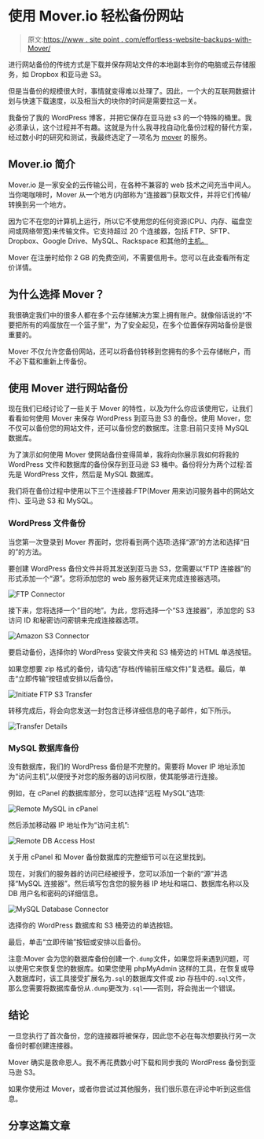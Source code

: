 # 使用 Mover.io 轻松备份网站

> 原文:[https://www . site point . com/effortless-website-backups-with-Mover/](https://www.sitepoint.com/effortless-website-backups-with-mover/)

进行网站备份的传统方式是下载并保存网站文件的本地副本到你的电脑或云存储服务，如 Dropbox 和亚马逊 S3。

但是当备份的规模很大时，事情就变得难以处理了。因此，一个大的互联网数据计划与快速下载速度，以及相当大的块你的时间是需要拉这一关。

我备份了我的 WordPress 博客，并把它保存在亚马逊 s3 的一个特殊的桶里。我必须承认，这个过程并不有趣。这就是为什么我寻找自动化备份过程的替代方案，经过数小时的研究和测试，我最终选定了一项名为 [mover](https://mover.io/) 的服务。

## Mover.io 简介

Mover.io 是一家安全的云传输公司，在各种不兼容的 web 技术之间充当中间人。当你喝咖啡时，Mover 从一个地方(内部称为“连接器”)获取文件，并将它们传输/转换到另一个地方。

因为它不在您的计算机上运行，所以它不使用您的任何资源(CPU、内存、磁盘空间或网络带宽)来传输文件。它支持超过 20 个连接器，包括 FTP、SFTP、Dropbox、Google Drive、MySQL、Rackspace 和其他的[主机。](https://mover.io/connectors/)

Mover 在注册时给你 2 GB 的免费空间，不需要信用卡。您可以在此查看所有定价详情。

## 为什么选择 Mover？

我很确定我们中的很多人都在多个云存储解决方案上拥有账户。就像俗话说的“不要把所有的鸡蛋放在一个篮子里”，为了安全起见，在多个位置保存网站备份是很重要的。

Mover 不仅允许您备份网站，还可以将备份转移到您拥有的多个云存储帐户，而不必下载和重新上传备份。

## 使用 Mover 进行网站备份

现在我们已经讨论了一些关于 Mover 的特性，以及为什么你应该使用它，让我们看看如何使用 Mover 来保存 WordPress 到亚马逊 S3 的备份。使用 Mover，您不仅可以备份您的网站文件，还可以备份您的数据库。注意:目前只支持 MySQL 数据库。

为了演示如何使用 Mover 使网站备份变得简单，我将向你展示我如何将我的 WordPress 文件和数据库的备份保存到亚马逊 S3 桶中。备份将分为两个过程:首先是 WordPress 文件，然后是 MySQL 数据库。

我们将在备份过程中使用以下三个连接器:FTP(Mover 用来访问服务器中的网站文件)、亚马逊 S3 和 MySQL。

### WordPress 文件备份

当您第一次登录到 Mover 界面时，您将看到两个选项:选择“源”的方法和选择“目的”的方法。

要创建 WordPress 备份文件并将其发送到亚马逊 S3，您需要以“FTP 连接器”的形式添加一个“源”。您将添加您的 web 服务器凭证来完成连接器选项。

![FTP Connector](../Images/1d366c44d662dc7563629ee39c0335be.png)

接下来，您将选择一个“目的地”。为此，您将选择一个“S3 连接器”，添加您的 S3 访问 ID 和秘密访问密钥来完成连接器选项。

![Amazon S3 Connector](../Images/41c5ae84e27d62bab8d81521af0b9813.png)

要启动备份，选择你的 WordPress 安装文件夹和 S3 桶旁边的 HTML 单选按钮。

如果您想要 zip 格式的备份，请勾选“存档(传输前压缩文件)”复选框。最后，单击“立即传输”按钮或安排以后备份。

![Initiate FTP S3 Transfer](../Images/2a5463fcb22788d02e54664afbf083e6.png)

转移完成后，将会向您发送一封包含迁移详细信息的电子邮件，如下所示。

![Transfer Details](../Images/0818f57d99eec5d21ca55afb50ad48a6.png)

### MySQL 数据库备份

没有数据库，我们的 WordPress 备份是不完整的。需要将 Mover IP 地址添加为“访问主机”,以便授予对您的服务器的访问权限，使其能够进行连接。

例如，在 cPanel 的数据库部分，您可以选择“远程 MySQL”选项:

![Remote MySQL in cPanel](../Images/2dd1513be521af0f42c9e878497579cd.png)

然后添加移动器 IP 地址作为“访问主机”:

![Remote DB Access Host](../Images/b1fd9513823811ecedc24f27ed1ff879.png)

关于用 cPanel 和 Mover 备份数据库的完整细节可以在这里找到。

现在，对我们的服务器的访问已经被授予，您可以添加一个新的“源”并选择“MySQL 连接器”。然后填写包含您的服务器 IP 地址和端口、数据库名称以及 DB 用户名和密码的详细信息。

![MySQL Database Connector](../Images/34c0283de29c39587e0b046a6d6da6a4.png)

选择你的 WordPress 数据库和 S3 桶旁边的单选按钮。

最后，单击“立即传输”按钮或安排以后备份。

注意:Mover 会为您的数据库备份创建一个`.dump`文件，如果您将来遇到问题，可以使用它来恢复您的数据库。如果您使用 phpMyAdmin 这样的工具，在恢复或导入数据库时，该工具接受扩展名为`.sql`的数据库文件或 zip 存档中的`.sql`文件，那么您需要将数据库备份从`.dump`更改为`.sql`——否则，将会抛出一个错误。

## 结论

一旦您执行了首次备份，您的连接器将被保存，因此您不必在每次想要执行另一次备份时都创建连接器。

Mover 确实是救命恩人。我不再花费数小时下载和同步我的 WordPress 备份到亚马逊 S3。

如果你使用过 Mover，或者你尝试过其他服务，我们很乐意在评论中听到这些信息。

## 分享这篇文章